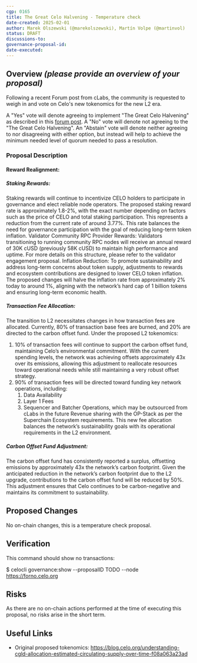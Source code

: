 ```yaml
---
cgp: 0165
title: The Great Celo Halvening - Temperature check
date-created: 2025-02-01
author: Marek Olszewski (@marekolszewski), Martín Volpe (@martinvol)
status: DRAFT
discussions-to:
governance-proposal-id:
date-executed:
---
```

 
## Overview *(please provide an overview of your proposal)*
Following a recent Forum post from cLabs, the community is requested to weigh in and vote on Celo's new tokenomics for the new L2 era.
 
A "Yes" vote will denote agreeing to implement "The Great Celo Halvening" as described in this [forum post](https://forum.celo.org/t/the-great-celo-halvening-proposed-tokenomics-in-the-era-of-celo-l2/9701). A "No" vote will denote not agreeing to the "The Great Celo Halvening". An "Abstain" vote will denote neither agreeing to nor disagreeing with either option, but instead will help to achieve the minimum needed level of quorum needed to pass a resolution.

### Proposal Description

#### Reward Realignment:

##### Staking Rewards: 
Staking rewards will continue to incentivize CELO holders to participate in governance and elect reliable node operators. The proposed staking reward rate is approximately 1.8-2%, with the exact number depending on factors such as the price of CELO and total staking participation. This represents a reduction from the current rate of around 3.77%. This rate balances the need for governance participation with the goal of reducing long-term token inflation.
Validator Community RPC Provider Rewards: Validators transitioning to running community RPC nodes will receive an annual reward of 30K cUSD (previously 58K cUSD) to maintain high performance and uptime. For more details on this structure, please refer to the validator engagement proposal.
Inflation Reduction: To promote sustainability and address long-term concerns about token supply, adjustments to rewards and ecosystem contributions are designed to lower CELO token inflation. The proposed changes will halve the inflation rate from approximately 2% today to around 1%, aligning with the network’s hard cap of 1 billion tokens and ensuring long-term economic health.

##### Transaction Fee Allocation:
The transition to L2 necessitates changes in how transaction fees are allocated. Currently, 80% of transaction base fees are burned, and 20% are directed to the carbon offset fund. Under the proposed L2 tokenomics:

1. 10% of transaction fees will continue to support the carbon offset fund, maintaining Celo’s environmental commitment. With the current spending levels, the network was achieving offsets approximately 43x over its emissions, allowing this adjustment to reallocate resources toward operational needs while still maintaining a very robust offset strategy.
2. 90% of transaction fees will be directed toward funding key network operations, including:
   1. Data Availability
   2. Layer 1 Fees
   3. Sequencer and Batcher Operations, which may be outsourced from cLabs in the future
Revenue sharing with the OP-Stack as per the Superchain Ecosystem requirements.
This new fee allocation balances the network’s sustainability goals with its operational requirements in the L2 environment.

##### Carbon Offset Fund Adjustment:

The carbon offset fund has consistently reported a surplus, offsetting emissions by approximately 43x the network’s carbon footprint. Given the anticipated reduction in the network’s carbon footprint due to the L2 upgrade, contributions to the carbon offset fund will be reduced by 50%. This adjustment ensures that Celo continues to be carbon-negative and maintains its commitment to sustainability.
 
## Proposed Changes
 
No on-chain changes, this is a temperature check proposal.
 
## Verification
 
This command should show no transactions:

$ celocli governance:show --proposalID TODO --node https://forno.celo.org
 
## Risks
 
As there are no on-chain actions performed at the time of executing this proposal, no risks arise in the short term.
 
## Useful Links
* Original proposed tokenomics: https://blog.celo.org/understanding-cgld-allocation-estimated-circulating-supply-over-time-f08a063a23ad